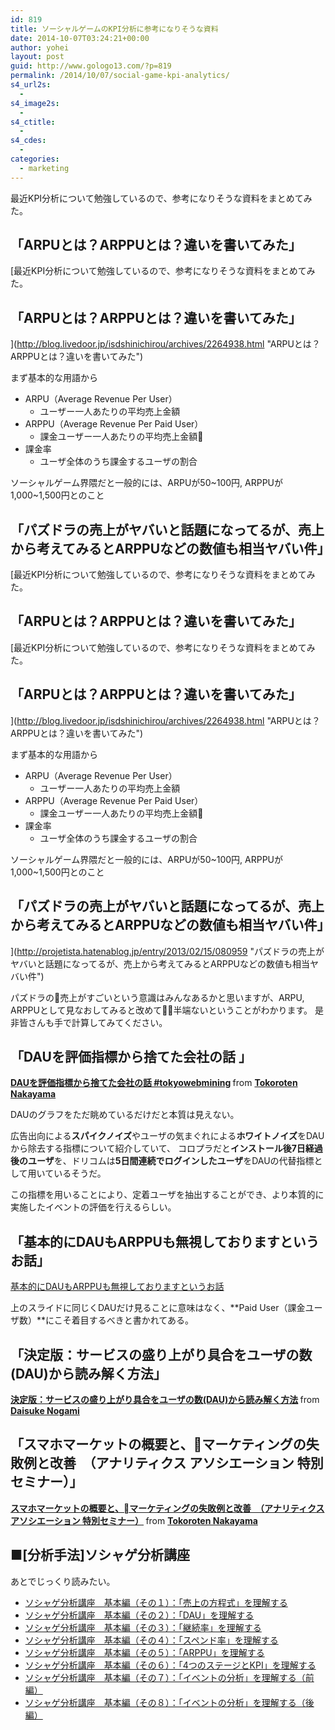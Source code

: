 ```yaml
---
id: 819
title: ソーシャルゲームのKPI分析に参考になりそうな資料
date: 2014-10-07T03:24:21+00:00
author: yohei
layout: post
guid: http://www.gologo13.com/?p=819
permalink: /2014/10/07/social-game-kpi-analytics/
s4_url2s:
  - 
s4_image2s:
  - 
s4_ctitle:
  - 
s4_cdes:
  - 
categories:
  - marketing
---
```

最近KPI分析について勉強しているので、参考になりそうな資料をまとめてみた。

<!--more-->

## 「ARPUとは？ARPPUとは？違いを書いてみた」

[最近KPI分析について勉強しているので、参考になりそうな資料をまとめてみた。

<!--more-->

## 「ARPUとは？ARPPUとは？違いを書いてみた」

](http://blog.livedoor.jp/isdshinichirou/archives/2264938.html "ARPUとは？ARPPUとは？違いを書いてみた") 

まず基本的な用語から

  * ARPU（Average Revenue Per User） 
      * ユーザー一人あたりの平均売上金額
  * ARPPU（Average Revenue Per Paid User） 
      * 課金ユーザー一人あたりの平均売上金額
  * 課金率 
      * ユーザ全体のうち課金するユーザの割合

ソーシャルゲーム界隈だと一般的には、ARPUが50~100円, ARPPUが1,000~1,500円とのこと

## 「パズドラの売上がヤバいと話題になってるが、売上から考えてみるとARPPUなどの数値も相当ヤバい件」

[最近KPI分析について勉強しているので、参考になりそうな資料をまとめてみた。

<!--more-->

## 「ARPUとは？ARPPUとは？違いを書いてみた」

[最近KPI分析について勉強しているので、参考になりそうな資料をまとめてみた。

<!--more-->

## 「ARPUとは？ARPPUとは？違いを書いてみた」

](http://blog.livedoor.jp/isdshinichirou/archives/2264938.html "ARPUとは？ARPPUとは？違いを書いてみた") 

まず基本的な用語から

  * ARPU（Average Revenue Per User） 
      * ユーザー一人あたりの平均売上金額
  * ARPPU（Average Revenue Per Paid User） 
      * 課金ユーザー一人あたりの平均売上金額
  * 課金率 
      * ユーザ全体のうち課金するユーザの割合

ソーシャルゲーム界隈だと一般的には、ARPUが50~100円, ARPPUが1,000~1,500円とのこと

## 「パズドラの売上がヤバいと話題になってるが、売上から考えてみるとARPPUなどの数値も相当ヤバい件」

](http://projetista.hatenablog.jp/entry/2013/02/15/080959 "パズドラの売上がヤバいと話題になってるが、売上から考えてみるとARPPUなどの数値も相当ヤバい件") 

パズドラの売上がすごいという意識はみんなあるかと思いますが、ARPU, ARPPUとして見なおしてみると改めて半端ないということがわかります。 是非皆さんも手で計算してみてください。

## 「DAUを評価指標から捨てた会社の話 」

<div style="margin-bottom:5px">
  <strong> <a href="https://www.slideshare.net/TokorotenNakayama/dau-21559783" title="DAUを評価指標から捨てた会社の話 #tokyowebmining" target="_blank">DAUを評価指標から捨てた会社の話 #tokyowebmining</a> </strong> from <strong><a href="http://www.slideshare.net/TokorotenNakayama" target="_blank">Tokoroten Nakayama</a></strong>
</div>

DAUのグラフをただ眺めているだけだと本質は見えない。

広告出向による**スパイクノイズ**やユーザの気まぐれによる**ホワイトノイズ**をDAUから除去する指標について紹介していて、 コロプラだと**インストール後7日経過後のユーザ**を、ドリコムは**5日間連続でログインしたユーザ**をDAUの代替指標として用いているそうだ。

この指標を用いることにより、定着ユーザを抽出することができ、より本質的に実施したイベントの評価を行えるらしい。

## 「基本的にDAUもARPPUも無視しておりますというお話」

[基本的にDAUもARPPUも無視しておりますというお話](http://www.sociapp.net/archives/27854556.html)

上のスライドに同じくDAUだけ見ることに意味はなく、**Paid User（課金ユーザ数）**にこそ着目するべきと書かれてある。

## 「決定版：サービスの盛り上がり具合をユーザの数(DAU)から読み解く方法」

<div style="margin-bottom:5px">
  <strong> <a href="https://www.slideshare.net/DaisukeNogami/dau-25597509" title="決定版：サービスの盛り上がり具合をユーザの数(DAU)から読み解く方法" target="_blank">決定版：サービスの盛り上がり具合をユーザの数(DAU)から読み解く方法</a> </strong> from <strong><a href="http://www.slideshare.net/DaisukeNogami" target="_blank">Daisuke Nogami</a></strong>
</div>

## 「スマホマーケットの概要と、マーケティングの失敗例と改善　（アナリティクス アソシエーション 特別セミナー）」

<div style="margin-bottom:5px">
  <strong> <a href="https://www.slideshare.net/TokorotenNakayama/ss-36318485" title="スマホマーケットの概要と、マーケティングの失敗例と改善　（アナリティクス アソシエーション 特別セミナー）" target="_blank">スマホマーケットの概要と、マーケティングの失敗例と改善　（アナリティクス アソシエーション 特別セミナー）</a> </strong> from <strong><a href="http://www.slideshare.net/TokorotenNakayama" target="_blank">Tokoroten Nakayama</a></strong>
</div>

## ■[分析手法]ソシャゲ分析講座

あとでじっくり読みたい。

  * [ソシャゲ分析講座　基本編（その１）：「売上の方程式」を理解する](http://d.hatena.ne.jp/ryuka01/20131105/p1)
  * [ソシャゲ分析講座　基本編（その２）：「DAU」を理解する](http://d.hatena.ne.jp/ryuka01/20131111/p1)
  * [ソシャゲ分析講座　基本編（その３）：「継続率」を理解する](http://d.hatena.ne.jp/ryuka01/20131118/p1)
  * [ソシャゲ分析講座　基本編（その４）：「スペンド率」を理解する](http://d.hatena.ne.jp/ryuka01/20131125/p1)
  * [ソシャゲ分析講座　基本編（その５）：「ARPPU」を理解する](http://d.hatena.ne.jp/ryuka01/20131224/p1)
  * [ソシャゲ分析講座　基本編（その６）：「4つのステージとKPI」を理解する](http://d.hatena.ne.jp/ryuka01/20131229/p1)
  * [ソシャゲ分析講座　基本編（その７）：「イベントの分析」を理解する（前編）](http://d.hatena.ne.jp/ryuka01/20140126/p1)
  * [ソシャゲ分析講座　基本編（その８）：「イベントの分析」を理解する（後編）](http://d.hatena.ne.jp/ryuka01/20140407/p1)